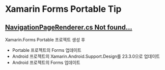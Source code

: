 # Xamarin Forms Portable Tip

## [NavigationPageRenderer.cs Not found...](http://cafe.naver.com/xamarinmaster/2228)

Xamarin.Forms Portable 프로젝트 생성 후
* Portable 프로젝트의 Forms 업데이트
* Android 프로젝트의 Xamarin.Android.Support.Design를 23.3.0으로 업데이트
* Android 프로젝트의 Forms 업데이트
